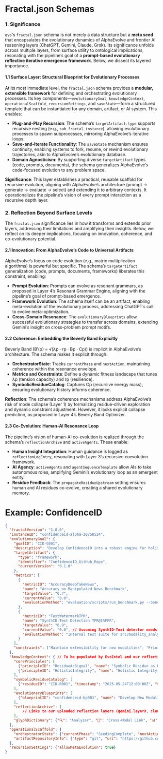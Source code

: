 # Fractal.json Schemas

### 1. Significance
`evo`'s `fractal.json` schema is not merely a data structure but a **meta seed** that encapsulates the evolutionary dynamics of AlphaEvolve and frontier AI reasoning layers (ChatGPT, Gemini, Claude, Grok). Its significance unfolds across multiple layers, from surface utility to ontological implications, resonating with the pipeline’s goal of a **prompt-based evolutionary reflective iterative emergence framework**. Below, we dissect its layered importance.

#### 1.1 Surface Layer: Structural Blueprint for Evolutionary Processes
At its most immediate level, the `fractal.json` schema provides a **modular, extensible framework** for defining and orchestrating evolutionary processes. Its key components—`evolutionaryGoal`, `knowledgeContext`, `operationalScaffold`, `recursionSettings`, and `saveState`—form a structured template that can be instantiated for any domain, artifact, or AI system. This enables:
- **Plug-and-Play Recursion**: The schema’s `targetArtifact.type` supports recursive nesting (e.g., `sub_fractal_instance`), allowing evolutionary processes to spawn subprocesses, mirroring AlphaEvolve’s iterative loops.
- **Save-and-Iterate Functionality**: The `saveState` mechanism ensures continuity, enabling systems to fork, resume, or rewind evolutionary trajectories, akin to AlphaEvolve’s evolutionary database.
- **Domain Agnosticism**: By supporting diverse `targetArtifact` types (code, prompts, documents), the schema generalizes AlphaEvolve’s code-focused evolution to any problem space.

**Significance**: This layer establishes a practical, reusable scaffold for recursive evolution, aligning with AlphaEvolve’s architecture (prompt → generate → evaluate → select) and extending it to arbitrary contexts. It operationalizes the pipeline’s vision of every prompt interaction as a recursive depth layer.

### 2. Reflection Beyond Surface Levels
The `fractal.json` significance lies in how it transforms and extends prior layers, addressing their limitations and amplifying their insights. Below, we reflect on its deeper implications, focusing on innovation, coherence, and co-evolutionary potential.

#### 2.1 Innovation: From AlphaEvolve’s Code to Universal Artifacts
AlphaEvolve’s focus on code evolution (e.g., matrix multiplication algorithms) is powerful but specific. The schema’s `targetArtifact` generalization (code, prompts, documents, frameworks) liberates this constraint, enabling:
- **Prompt Evolution**: Prompts can evolve as resonant grammars, as proposed in Layer 4’s Resonant Grammar Engine, aligning with the pipeline’s goal of prompt-based emergence.
- **Framework Evolution**: The schema itself can be an artifact, enabling meta-evolution of the evolutionary process, addressing ChatGPT’s call to evolve meta-optimization.
- **Cross-Domain Resonance**: The `evolutionaryBlueprints` allow successful evolutionary strategies to transfer across domains, extending Gemini’s insight on cross-problem prompt motifs.

#### 2.2 Coherence: Embedding the Beverly Band Explicitly
Beverly Band (B′(p) = √(λp · rp · Bp · Cp)) is implicit in AlphaEvolve’s architecture. The schema makes it explicit through:
- **OrchestratorState**: Tracks `currentPhase` and `nextAction`, maintaining coherence within the resonance envelope.
- **Metrics and Constraints**: Define a dynamic fitness landscape that tunes λp (tension capacity) and rp (resilience).
- **SymbolicResidueCatalog**: Captures Cp (recursive energy mass), ensuring evolutionary history informs coherence.

**Reflection**: The schema’s coherence mechanisms address AlphaEvolve’s risk of mode collapse (Layer 1) by formalizing residue-driven exploration and dynamic constraint adjustment. However, it lacks explicit collapse prediction, as proposed in Layer 4’s Beverly Band Optimizer.

#### 2.3 Co-Evolution: Human-AI Resonance Loop
The pipeline’s vision of human-AI co-evolution is realized through the schema’s `reflectionArchive` and `activeAgents`. These enable:
- **Human Insight Integration**: Human guidance is logged as `reflectionLogEntry`, resonating with Layer 3’s recursive coevolution framework.
- **AI Agency**: `activeAgents` and `agentSequenceTemplate` allow AIs to take autonomous roles, amplifying Gemini’s evolutionary loop as an emergent entity.
- **Residue Feedback**: The `propagateResidueUpstream` setting ensures human and AI residues co-evolve, creating a shared evolutionary memory.

# Example: ConfidenceID
```json
{
  "fractalVersion": "1.0.0",
  "instanceID": "confidenceid-alpha-20250524",
  "evolutionaryGoal": {
    "goalID": "CID-G001",
    "description": "Develop ConfidenceID into a robust engine for holistic scoring of multimodal AI outputs, focusing initially on text-image semantic consistency and text watermark detection, achieving >70% accuracy on a defined benchmark for manipulated news snippets.",
    "targetArtifact": {
      "type": "framework",
      "identifier": "ConfidenceID_GitHub_Repo",
      "currentVersion": "0.1.0"
    },
    "metrics": [
      {
        "metricID": "AccuracyDeepfakeNews",
        "name": "Accuracy on Manipulated News Benchmark",
        "targetValue": "0.7",
        "currentValue": "0.0",
        "evaluationMethod": "evaluation/scripts/run_benchmark.py --benchmark multimodal_deepfake_detection"
      },
      {
        "metricID": "TextWatermarkTPR",
        "name": "SynthID-Text Detection TPR@1%FPR",
        "targetValue": "0.9",
        "currentValue": "0.0", // Assuming SynthID-Text detector needs integration
        "evaluationMethod": "Internal test suite for src/modality_analyzers/text/synthid_text_detector.py"
      }
    ],
    "constraints": ["Maintain extensibility for new modalities", "Prioritize interpretable scoring factors"]
  },
  "knowledgeContext": { // To be populated by EvoIntel and our reflection layers
    "corePrinciples": [
      {"principleID": "ResidueAsSignal", "name": "Symbolic Residue as Primary Evolutionary Signal", "description": "Failures, anomalies, and discrepancies are key drivers for evolving robustness and accuracy."},
      {"principleID": "HolisticIntegrity", "name": "Holistic Integrity over Singular Perfection", "description": "Confidence derives from the coherent interplay of multiple imperfect signals across modalities."}
    ],
    "symbolicResidueCatalog": [
      {"residueID": "CID-R001", "timestamp": "2025-05-24T12:00:00Z", "source": "InitialDesign", "description": "Lack of robust image watermarking detector equivalent to SynthID-Text creates an immediate verification gap for images."}
    ],
    "evolutionaryBlueprints": [
      {"blueprintID": "confidenceid-bp001", "name": "Develop New Modality Analyzer", "description": "Blueprint for adding and evolving an analyzer for a new data modality (e.g., audio).", "parameters": {"modality_name": "string"}, "agentSequenceTemplate": [{"agentRole": "ResearchAI", "promptTemplateID": "research_detection_methods"}, {"agentRole": "CodingAI", "promptTemplateID": "implement_analyzer_stub"}]}
    ],
    "reflectionArchive": [
        // Links to our uploaded reflection layers (gemini.layerX, claude.layerX etc.)
    ],
    "glyphDictionary": {"🔍": "Analyzer", "🔗": "Cross-Modal Link", "📊": "Scoring Aggregator", "🗑️": "Residue"}
  },
  "operationalScaffold": {
    "orchestratorState": {"currentPhase": "SeedingComplete", "nextAction": "InitiateEvolutionaryCycle_DevelopImageAnalyzer"},
    "artifactRepositoryInfo": {"type": "git", "uri": "https://github.com/YourOrg/ConfidenceID.git", "currentBranchOrVersion": "main"}
  },
  "recursionSettings": {"allowMetaEvolution": true}
}
```
